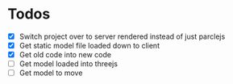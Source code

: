 # Todos
- [x] Switch project over to server rendered instead of just parclejs
- [x] Get static model file loaded down to client
- [x] Get old code into new code
- [ ] Get model loaded into threejs
- [ ] Get model to move